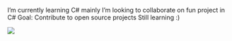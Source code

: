I’m currently learning C# mainly
I’m looking to collaborate on fun project in C#
Goal: Contribute to open source projects
Still learning :)

  ![](https://komarev.com/ghpvc/?MatthiasWeier&style=plastic)

<!---
MatthiasWeier/MatthiasWeier is a ✨ special ✨ repository because its `README.md` (this file) appears on your GitHub profile.
You can click the Preview link to take a look at your changes.
--->

